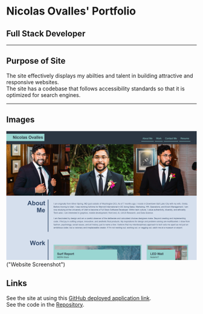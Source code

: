 # Nicolas Ovalles' Portfolio

## Full Stack Developer

-----

## Purpose of Site

The site effectively displays my abilties and talent in building attractive and responsive websites.<br/>
The site has a codebase that follows accessibility standards so that it is optimized for search engines.   

-----


## Images

![Screenshot of Website](assets/images/screenshot.PNG) ("Website Screenshot")

## Links

See the site at using this [GitHub deployed application link](https://nickovalles.github.io/professional-portfolio/). <br/>
See the code in the [Repository](https://github.com/nickovalles/professional-portfolio). 